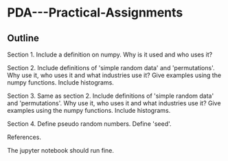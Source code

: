 # PDA---Practical-Assignments

## Outline

Section 1. Include a definition on numpy. Why is it used and who uses it?

Section 2. Include definitions of 'simple random data' and 'permutations'.
           Why use it, who uses it and what industries use it?
           Give examples using the numpy functions. 
           Include histograms.

Section 3. Same as section 2. Include definitions of 'simple random data' and 'permutations'.
           Why use it, who uses it and what industries use it?
           Give examples using the numpy functions. 
           Include histograms.

Section 4. Define pseudo random numbers. 
           Define 'seed'.
           
References.
           
           
The jupyter notebook should run fine.            